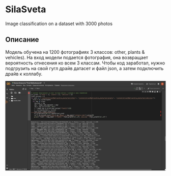 # SilaSveta
Image classification on a dataset with 3000 photos

## Описание
Модель обучена на 1200 фотографиях 3 классов: other, plants & vehicles). 
На вход модели подается фотография, она возвращает вероятность отнесения ко всем 3 классам. 
Чтобы код заработал, нужно подгрузить на свой гугл драйв датасет и файл json, а затем подключить драйв к коллабу.


![example](example/preds.png)
